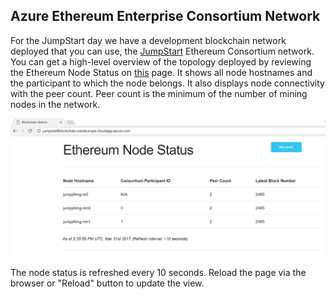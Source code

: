  ## Azure Ethereum Enterprise Consortium Network

For the JumpStart day we have a development blockchain network deployed that you can use, the [JumpStart](http://jumpstartblockchain.westeurope.cloudapp.azure.com/) Ethereum Consortium network. You can get a high-level overview of the topology deployed by reviewing the Ethereum Node Status on [this](http://jumpstartblockchain.westeurope.cloudapp.azure.com/) page. It shows all node hostnames and the participant to which the node belongs. It also displays node connectivity with the peer count. Peer count is the minimum of the number of mining nodes in the network.

![](Images/Admin%20page.png)

The node status is refreshed every 10 seconds. Reload the page via the browser or "Reload" button to update the view.
